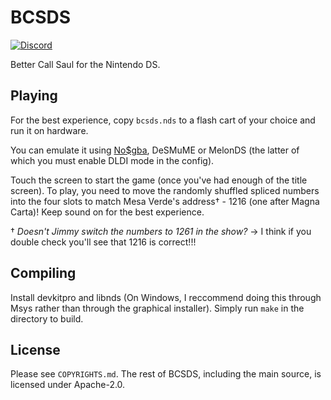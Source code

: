 # BCSDS
[![Discord](https://img.shields.io/discord/818135932103557162?color=7289da&logo=discord)](https://discord.gg/tVYhJfyDWG)

Better Call Saul for the Nintendo DS.

## Playing
For the best experience, copy `bcsds.nds` to a flash cart of your choice and run it on hardware.

You can emulate it using [No$gba](http://problemkaputt.de/gba.htm), DeSMuME or MelonDS (the latter of which you must enable DLDI mode in the config).

Touch the screen to start the game (once you've had enough of the title screen). To play, you need to move the randomly shuffled spliced numbers into the four slots to match Mesa Verde's address&dagger; - 1216 (one after Magna Carta)! Keep sound on for the best experience.

&dagger; *Doesn't Jimmy switch the numbers to 1261 in the show?* → I think if you double check you'll see that 1216 is correct!!!

## Compiling
Install devkitpro and libnds (On Windows, I reccommend doing this through Msys rather than through the graphical installer). Simply run `make` in the directory to build.

## License
Please see `COPYRIGHTS.md`. The rest of BCSDS, including the main source, is licensed under Apache-2.0.
